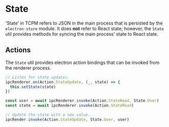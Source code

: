 # State

'State' in TCPM refers to JSON in the main process that is persisted by the `electron-store` module. It does **not** refer to React state; however, the `State` util provides methods for syncing the main process' state to React state.

## Actions
The `State` util provides electron action bindings that can be invoked from the renderer process.

```ts
// Listen for state updates.
ipcRenderer.on(Action.StateUpdate, (_, state) => {
  this.setState(state)
})

const user = await ipcRenderer.invoke(Action.StateRead, State.User)
const state = await ipcRenderer.invoke(Action.StateRead)

// Update the state with a new value.
ipcRender.invoke(Action.StateUpdate, State.User, user)
```

